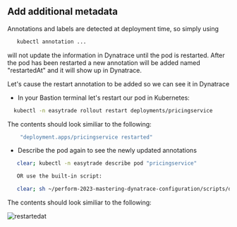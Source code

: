 ## Add additional metadata

Annotations and labels are detected at deployment time, so simply using 

```bash
   kubectl annotation ...
   ```

will not update the information in Dynatrace until the pod is restarted.  After the pod has been restarted a new annotation will be added named "restartedAt" and it will show up in Dynatrace.

Let's cause the restart annotation to be added so we can see it in Dynatrace

- In your Bastion terminal let's restart our pod in Kubernetes:

 ```bash
   kubectl -n easytrade rollout restart deployments/pricingservice   
   ```

The contents should look similiar to the following:

```bash
    "deployment.apps/pricingservice restarted​"
   ```

- Describe the pod again to see the newly updated annotations

```bash
   clear; kubectl -n easytrade describe pod "pricingservice"

   OR use the built-in script:

   clear; sh ~/perform-2023-mastering-dynatrace-configuration/scripts/describe-pod.sh pricingservice
   ```
   
The contents should look similiar to the following:

![restartedat](../../assets/images/restartedat.png)
